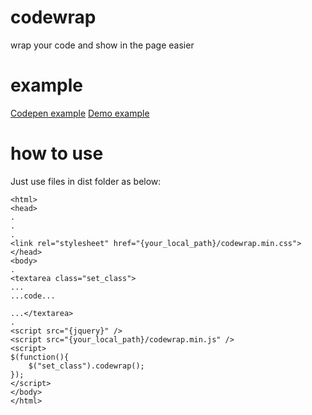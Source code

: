 # codewrap
wrap your code and show in the page easier

# example
[Codepen example](https://codepen.io/jayh0324/pen/qBxdbeg)
[Demo example](https://jay0324.github.io/codewrap/)

# how to use
Just use files in dist folder as below:
```
<html>
<head>
.
.
.
<link rel="stylesheet" href="{your_local_path}/codewrap.min.css">
</head>
<body>
.
<textarea class="set_class">
...
...code...

...</textarea>
.
<script src="{jquery}" />
<script src="{your_local_path}/codewrap.min.js" />
<script>
$(function(){
    $("set_class").codewrap();
});
</script>
</body>
</html>
```